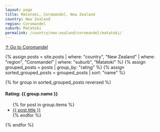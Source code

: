 ```yaml
---
layout: page
title: Matatoki, Coromandel, New Zealand
country: New Zealand
region: Coromandel
suburb: Matatoki
permalink: /country/new-zealand/coromandel/matatoki/
---
```

[↑ Go to Coromandel](/country/new-zealand/coromandel/)

{% assign posts = site.posts | where: "country", "New Zealand" | where: "region", "Coromandel" | where: "suburb", "Matatoki" %}
{% assign grouped_posts = posts | group_by: "rating" %}
{% assign sorted_grouped_posts = grouped_posts | sort: "name" %}

{% for group in sorted_grouped_posts reversed %}
  <h4>Rating: {{ group.name }}</h4>
  <ul>
    {% for post in group.items %}
      <li><a href="{{ post.url }}">{{ post.title }}</a></li>
    {% endfor %}
  </ul>
{% endfor %}
